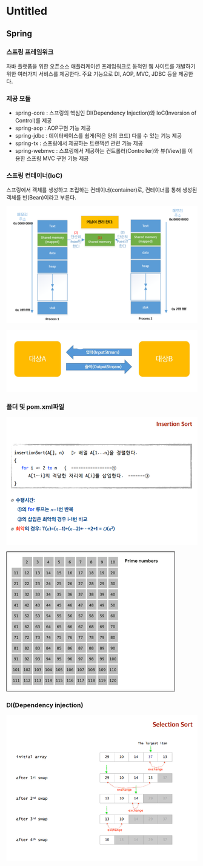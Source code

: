 # Untitled

## Spring

###  스프링 프레임워크

 자바 플랫폼을 위한 오픈소스 애플리케이션 프레임워크로 동적인 웹 사이트를 개발하기 위한 여러가지 서비스를 제공한다. 주요 기능으로 DI, AOP, MVC, JDBC 등을 제공한다. 

###  제공 모듈

* spring-core : 스프링의 핵심인 DI\(Dependency Injection\)와 IoC\(Inversion of Control\)를 제공
* spring-aop : AOP구현 기능 제공
* spring-jdbc : 데이터베이스를 쉽게\(적은 양의 코드\) 다룰 수 있는 기능 제공
* spring-tx : 스프링에서 제공하는 트랜잭션 관련 기능 제공
* spring-webmvc : 스프링에서 제공하는 컨트롤러\(Controller\)와 뷰\(View\)를 이용한 스프링 MVC 구현 기능 제공

###  스프링 컨테이너\(IoC\)

 스프링에서 객체를 생성하고 조립하는 컨테이너\(container\)로, 컨테이너를 통해 생성된 객체를 빈\(Bean\)이라고 부른다.

![](../.gitbook/assets/image%20%2877%29.png)

![](../.gitbook/assets/image%20%2836%29.png)

###  폴더 및 pom.xml파일

![](../.gitbook/assets/image%20%2846%29.png)

![](../.gitbook/assets/image%20%284%29.png)

###  DI\(Dependency injection\)

![](../.gitbook/assets/image%20%2859%29.png)

